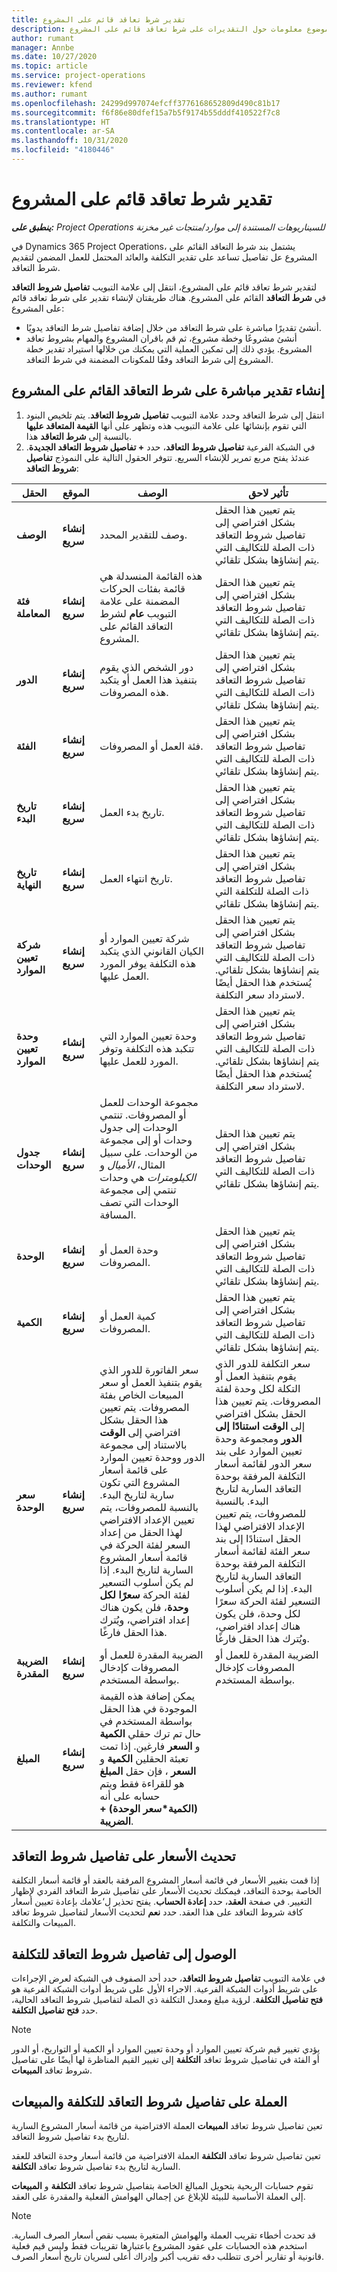 ```yaml
---
title: تقدير شرط تعاقد قائم على المشروع
description: يقدم هذا الموضوع معلومات حول التقديرات على شرط تعاقد قائم على المشروع.
author: rumant
manager: Annbe
ms.date: 10/27/2020
ms.topic: article
ms.service: project-operations
ms.reviewer: kfend
ms.author: rumant
ms.openlocfilehash: 24299d997074efcff3776168652809d490c81b17
ms.sourcegitcommit: f6f86e80dfef15a7b5f9174b55dddf410522f7c8
ms.translationtype: HT
ms.contentlocale: ar-SA
ms.lasthandoff: 10/31/2020
ms.locfileid: "4180446"
---
```

# <a name="estimate-a-projectbased-contract-line"></a>تقدير شرط تعاقد قائم على المشروع

_**ينطبق على:** Project Operations للسيناريوهات المستندة إلى موارد/منتجات غير مخزنة‬_ 

في Dynamics 365 Project Operations، يشتمل بند شرط التعاقد القائم على المشروع عل تفاصيل تساعد على تقدير التكلفة والعائد المحتمل للعمل المضمن لتقديم شرط التعاقد.

لتقدير شرط تعاقد قائم على المشروع، انتقل إلى علامة التبويب **تفاصيل شروط التعاقد** في **شرط التعاقد** القائم على المشروع.  هناك طريقتان لإنشاء تقدير على شرط تعاقد قائم على المشروع:

   - أنشئ تقديرًا مباشرة على شرط التعاقد من خلال إضافة تفاصيل شرط التعاقد يدويًا.
   - أنشئ مشروعًا وخطة مشروع، ثم قم باقران المشروع والمهام بشروط تعاقد المشروع. يؤدي ذلك إلى تمكين العملية التي يمكنك من خلالها استيراد تقدير خطة المشروع إلى شرط التعاقد وفقًا للمكونات المضمنة في شرط التعاقد.

## <a name="create-an-estimate-directly-on-a-projectbased-contract-line"></a>إنشاء تقدير مباشرة على شرط التعاقد القائم على المشروع

1. انتقل إلى شرط التعاقد وحدد علامة التبويب **تفاصيل شروط التعاقد**. يتم تلخيص البنود التي تقوم بإنشائها على علامة التبويب هذه وتظهر على أنها **القيمة المتعاقد عليها** بالنسبة إلى **شرط التعاقد** هذا. 
2. في الشبكة الفرعية **تفاصيل شروط التعاقد**، حدد **+ تفاصيل شروط التعاقد الجديدة**. عندئذ يفتح مربع تمرير للإنشاء السريع. تتوفر الحقول التالية على النموذج **تفاصيل شروط التعاقد**:

| الحقل | الموقع | ‏‏الوصف | تأثير لاحق |
| --- | --- | --- | --- |
| **الوصف** | **إنشاء سريع** | وصف للتقدير المحدد. | يتم تعيين هذا الحقل بشكل افتراضي إلى تفاصيل شروط التعاقد ذات الصلة للتكاليف التي يتم إنشاؤها بشكل تلقائي. |
| **فئة المعاملة** | **إنشاء سريع** | هذه القائمة المنسدلة هي قائمة بفئات الحركات المضمنة على علامة التبويب **عام** لشرط التعاقد القائم على المشروع. | يتم تعيين هذا الحقل بشكل افتراضي إلى تفاصيل شروط التعاقد ذات الصلة للتكاليف التي يتم إنشاؤها بشكل تلقائي. |
| **الدور** | **إنشاء سريع** | دور الشخص الذي يقوم بتنفيذ هذا العمل أو يتكبد هذه المصروفات. | يتم تعيين هذا الحقل بشكل افتراضي إلى تفاصيل شروط التعاقد ذات الصلة للتكاليف التي يتم إنشاؤها بشكل تلقائي. |
| **الفئة** | **إنشاء سريع** | فئة العمل أو المصروفات. | يتم تعيين هذا الحقل بشكل افتراضي إلى تفاصيل شروط التعاقد ذات الصلة للتكاليف التي يتم إنشاؤها بشكل تلقائي. |
| **تاريخ البدء** | **إنشاء سريع** | تاريخ بدء العمل. | يتم تعيين هذا الحقل بشكل افتراضي إلى تفاصيل شروط التعاقد ذات الصلة للتكاليف التي يتم إنشاؤها بشكل تلقائي. |
| **تاريخ النهاية** | **إنشاء سريع** | تاريخ انتهاء العمل. | يتم تعيين هذا الحقل بشكل افتراضي إلى تفاصيل شروط التعاقد ذات الصلة للتكلفة التي يتم إنشاؤها بشكل تلقائي. |
| **شركة تعيين الموارد‬** | **إنشاء سريع** | شركة تعيين الموارد أو الكيان القانوني الذي يتكبد هذه التكلفة يوفر المورد العمل عليها. | يتم تعيين هذا الحقل بشكل افتراضي إلى تفاصيل شروط التعاقد ذات الصلة للتكاليف التي يتم إنشاؤها بشكل تلقائي. يُستخدم هذا الحقل أيضًا لاسترداد سعر التكلفة. |
| **وحدة تعيين الموارد** | **إنشاء سريع** | وحدة تعيين الموارد التي تتكبد هذه التكلفة وتوفر المورد للعمل عليها. | يتم تعيين هذا الحقل بشكل افتراضي إلى تفاصيل شروط التعاقد ذات الصلة للتكاليف التي يتم إنشاؤها بشكل تلقائي. يُستخدم هذا الحقل أيضًا لاسترداد سعر التكلفة. |
| **جدول الوحدات** | **إنشاء سريع** | مجموعة الوحدات للعمل أو المصروفات. تنتمي الوحدات إلى جدول وحدات أو إلى مجموعة من الوحدات. على سبيل المثال، *الأميال* و *الكيلومترات* هي وحدات تنتمي إلى مجموعة الوحدات التي تصف المسافة. | يتم تعيين هذا الحقل بشكل افتراضي إلى تفاصيل شروط التعاقد ذات الصلة للتكاليف التي يتم إنشاؤها بشكل تلقائي. |
| **الوحدة** | **إنشاء سريع** | وحدة العمل أو المصروفات. | يتم تعيين هذا الحقل بشكل افتراضي إلى تفاصيل شروط التعاقد ذات الصلة للتكاليف التي يتم إنشاؤها بشكل تلقائي. |
| **الكمية** | **إنشاء سريع** | كمية العمل أو المصروفات. | يتم تعيين هذا الحقل بشكل افتراضي إلى تفاصيل شروط التعاقد ذات الصلة للتكاليف التي يتم إنشاؤها بشكل تلقائي. |
| **سعر الوحدة** | **إنشاء سريع** | سعر الفاتورة للدور الذي يقوم بتنفيذ العمل أو سعر المبيعات الخاص بفئة المصروفات. يتم تعيين هذا الحقل بشكل افتراضي إلى **الوقت** بالاستناد إلى مجموعة الدور ووحدة تعيين الموارد على قائمة أسعار المشروع التي تكون سارية لتاريخ البدء. بالنسبة للمصروفات، يتم تعيين الإعداد الافتراضي لهذا الحقل من إعداد السعر لفئة الحركة في قائمة أسعار المشروع السارية لتاريخ البدء. إذا لم يكن أسلوب التسعير لفئة الحركة **سعرًا لكل وحدة**، فلن يكون هناك إعداد افتراضي، ويُترك هذا الحقل فارغًا. | سعر التكلفة للدور الذي يقوم بتنفيذ العمل أو التكلة لكل وحدة لفئة المصروفات. يتم تعيين هذا الحقل بشكل افتراضي إلى **الوقت استنادًا إلى الدور** ومجموعة وحدة تعيين الموارد على بند سعر الدور لقائمة أسعار التكلفة المرفقة بوحدة التعاقد السارية لتاريخ البدء. بالنسبة للمصروفات، يتم تعيين الإعداد الافتراضي لهذا الحقل استنادًا إلى بند سعر الفئة لقائمة أسعار التكلفة المرفقة بوحدة التعاقد السارية لتاريخ البدء. إذا لم يكن أسلوب التسعير لفئة الحركة سعرًا لكل وحدة، فلن يكون هناك إعداد افتراضي، ويُترك هذا الحقل فارغًا. |
| **الضريبة المقدرة** | **إنشاء سريع** | الضريبة المقدرة للعمل أو المصروفات كإدخال بواسطة المستخدم. | الضريبة المقدرة للعمل أو المصروفات كإدخال بواسطة المستخدم. |
| **المبلغ** | **إنشاء سريع** | يمكن إضافة هذه القيمة الموجودة في هذا الحقل بواسطة المستخدم في حال تم ترك حقلي **الكمية** و **السعر** فارغين. إذا تمت تعبئة الحقلين **الكمية** و **السعر** ، فإن حقل **المبلغ** هو للقراءة فقط ويتم حسابه على أنه **(الكمية\*سعر الوحدة) + الضريبة**. | &nbsp; |

## <a name="update-prices-on-contract-line-details"></a>تحديث الأسعار على تفاصيل شروط التعاقد

إذا قمت بتغيير الأسعار في قائمة أسعار المشروع المرفقة بالعقد أو قائمة أسعار التكلفة الخاصة بوحدة التعاقد، فيمكنك تحديث الأسعار على تفاصيل شرط التعاقد الفردي لإظهار التغيير. في صفحة **العقد**، حدد **إعادة الحساب**. يفتح تحذير ل‘علامك بإعادة تعيين أسعار كافة شروط التعاقد على هذا العقد. حدد **نعم** لتحديث الأسعار لتفاصيل شروط تعاقد المبيعات والتكلفة.

## <a name="access-contract-line-details-for-cost"></a>الوصول إلى تفاصيل شروط التعاقد للتكلفة

في علامة التبويب **تفاصيل شروط التعاقد**، حدد أحد الصفوف في الشبكة لعرض الإجراءات على شريط أدوات الشبكة الفرعية. الاجراء الأول على شريط أدوات الشبكة الفرعية هو **فتح تفاصيل التكلفة**. لرؤية مبلغ ومعدل التكلفة ذي الصلة لتفاصيل شروط التعاقد الحالية، حدد **فتح تفاصيل التكلفة**. 

> [!NOTE]
> يؤدي تغيير قيم شركة تعيين الموارد أو وحدة تعيين الموارد أو الكمية أو التواريخ، أو الدور أو الفئة في تفاصيل شروط تعاقد **التكلفة** إلى تغيير القيم المناظرة لها أيضًا على تفاصيل شروط تعاقد **المبيعات**.

## <a name="currency-on-contract-line-details-for-cost-and-sales"></a>العملة على تفاصيل شروط التعاقد للتكلفة والمبيعات

تعين تفاصيل شروط تعاقد **المبيعات** العملة الافتراضية من قائمة أسعار المشروع السارية لتاريخ بدء تفاصيل شروط التعاقد.

تعين تفاصيل شروط تعاقد **التكلفة** العملة الافتراضية من قائمة أسعار وحدة التعاقد للعقد السارية لتاريخ بدء تفاصيل شروط تعاقد **التكلفة‏‎**.

تقوم حسابات الربحية بتحويل المبالغ الخاصة بتفاصيل شروط تعاقد **التكلفة** و **المبيعات** إلى العملة الأساسية للبيئة للإبلاغ عن إجمالي الهوامش الفعلية والمقدرة على العقد.

> [!NOTE]
> قد تحدث أخطاء تقريب العملة والهوامش المتغيرة بسبب نقص أسعار الصرف السارية. استخدم هذه الحسابات على عقود المشروع باعتبارها تقريبات فقط وليس قيم فعلية قانونية أو تقارير أخرى تتطلب دقه تقريب أكبر وإدراك أعلى لسريان تاريخ أسعار الصرف.
